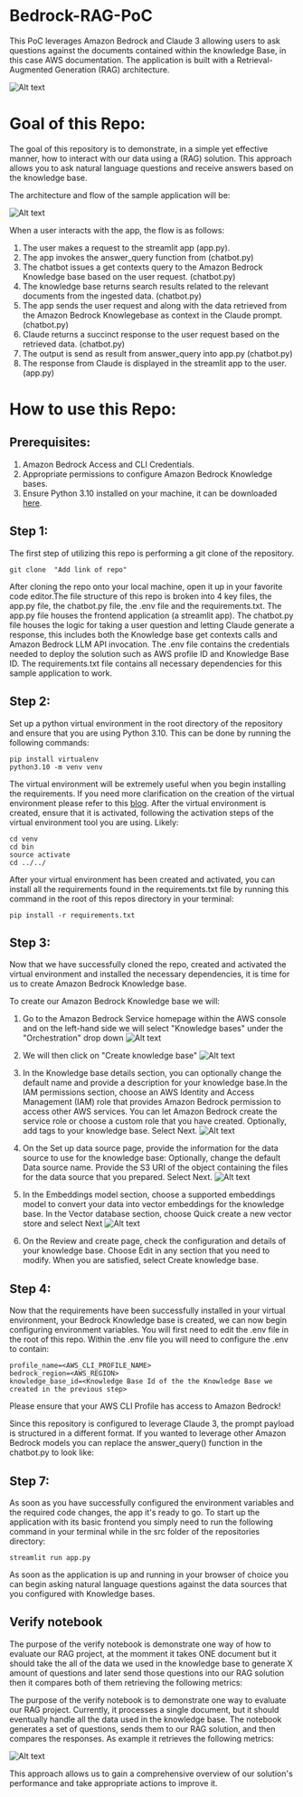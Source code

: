 # Bedrock-RAG-PoC

This PoC leverages Amazon Bedrock and Claude 3 allowing users to ask questions against the documents contained within the knowledge Base, in this case AWS documentation. The application is built with a Retrieval-Augmented Generation (RAG) architecture.

![Alt text](images/demo.gif)
# **Goal of this Repo:**

The goal of this repository is to demonstrate, in a simple yet effective manner, how to interact with our data using a (RAG) solution. This approach allows you to ask natural language questions and receive answers based on the knowledge base.

The architecture and flow of the sample application will be:

![Alt text](images/architecture_diagram.png "POC Architecture")

When a user interacts with the app, the flow is as follows:

1. The user makes a request to the streamlit app (app.py).
2. The app invokes the answer_query function from (chatbot.py) 
3. The chatbot issues a get contexts query to the Amazon Bedrock Knowledge base based on the user request. (chatbot.py)
4. The knowledge base returns search results related to the relevant documents from the ingested data. (chatbot.py)
5. The app sends the user request and along with the data retrieved from the Amazon Bedrock Knowlegebase as context in the Claude prompt. (chatbot.py)
6. Claude returns a succinct response to the user request based on the retrieved data. (chatbot.py)
7. The output is send as result from answer_query into app.py (chatbot.py) 
8. The response from Claude is displayed in the streamlit app to the user. (app.py)

# How to use this Repo:

## Prerequisites:

1. Amazon Bedrock Access and CLI Credentials.
2. Appropriate permissions to configure Amazon Bedrock Knowledge bases.
3. Ensure Python 3.10 installed on your machine, it can be downloaded [here](https://www.python.org/downloads/release/python-3100/).

## Step 1:

The first step of utilizing this repo is performing a git clone of the repository.

```
git clone  "Add link of repo"
```

After cloning the repo onto your local machine, open it up in your favorite code editor.The file structure of this repo is broken into 4 key files,
the app.py file, the chatbot.py file, the .env file and the requirements.txt.
The app.py file houses the frontend application (a streamlit app).
The chatbot.py file houses the logic for taking a user question and letting Claude generate a response, this includes both the Knowledge base get contexts calls and Amazon Bedrock LLM API invocation.
The .env file contains the credentials needed to deploy the solution such as AWS profile ID and Knowledge Base ID.
The requirements.txt file contains all necessary dependencies for this sample application to work.

## Step 2:

Set up a python virtual environment in the root directory of the repository and ensure that you are using Python 3.10. This can be done by running the following commands:

```
pip install virtualenv
python3.10 -m venv venv
```

The virtual environment will be extremely useful when you begin installing the requirements. If you need more clarification on the creation of the virtual environment please refer to this [blog](https://www.freecodecamp.org/news/how-to-setup-virtual-environments-in-python/).
After the virtual environment is created, ensure that it is activated, following the activation steps of the virtual environment tool you are using. Likely:

```
cd venv
cd bin
source activate
cd ../../
```

After your virtual environment has been created and activated, you can install all the requirements found in the requirements.txt file by running this command in the root of this repos directory in your terminal:

```
pip install -r requirements.txt
```

## Step 3:

Now that we have successfully cloned the repo, created and activated the virtual environment and installed the necessary dependencies, it is time for us to create Amazon Bedrock Knowledge base.

To create our Amazon Bedrock Knowledge base we will:

1. Go to the Amazon Bedrock Service homepage within the AWS console and on the left-hand side we will select "Knowledge bases" under the "Orchestration" drop down ![Alt text](images/amazon_bedrock_homepage.png "Amazon Bedrock Homepage")

2. We will then click on "Create knowledge base" ![Alt text](images/knowledgeBase_homepage.png "Amazon Bedrock Create Knowledge base")

3. In the Knowledge base details section, you can optionally change the default name and provide a description for your knowledge base.In the IAM permissions section, choose an AWS Identity and Access Management (IAM) role that provides Amazon Bedrock permission to access other AWS services. You can let Amazon Bedrock create the service role or choose a custom role that you have created. Optionally, add tags to your knowledge base. Select Next. ![Alt text](images/kb_first_page.png "Knowledge base details")

4. On the Set up data source page, provide the information for the data source to use for the knowledge base: Optionally, change the default Data source name. Provide the S3 URI of the object containing the files for the data source that you prepared. Select Next. ![Alt text](images/kb_datasource_page.png "Set up Data Source")

5. In the Embeddings model section, choose a supported embeddings model to convert your data into vector embeddings for the knowledge base. In the Vector database section, choose Quick create a new vector store and select Next ![Alt text](images/kb_vectordb_page.png "Select Embeddings Model")

6. On the Review and create page, check the configuration and details of your knowledge base. Choose Edit in any section that you need to modify. When you are satisfied, select Create knowledge base.


## Step 4:

Now that the requirements have been successfully installed in your virtual environment, your Bedrock Knowledge base is created, we can now begin configuring environment variables.
You will first need to edit the .env file in the root of this repo. Within the .env file you will need to configure the .env to contain:

```
profile_name=<AWS_CLI_PROFILE_NAME>
bedrock_region=<AWS_REGION>
knowledge_base_id=<Knowledge Base Id of the the Knowledge Base we created in the previous step>
```

Please ensure that your AWS CLI Profile has access to Amazon Bedrock!


Since this repository is configured to leverage Claude 3, the prompt payload is structured in a different format. If you wanted to leverage other Amazon Bedrock models you can replace the answer_query() function in the chatbot.py to look like:




## Step 7:

As soon as you have successfully configured the environment variables and the required code changes, the app it's ready to go.
To start up the application with its basic frontend you simply need to run the following command in your terminal while in the src folder of the repositories directory:

```
streamlit run app.py
```

As soon as the application is up and running in your browser of choice you can begin asking natural language questions against the data sources that you configured with Knowledge bases.

## Verify notebook

The purpose of the verify notebook is demonstrate one way of how to evaluate our RAG project, at the momment it takes ONE document but it should take the all of the data we used in the knowledge base to generate X amount of questions and later send those questions into our RAG solution then it compares both of them retrieving the following metrics:

The purpose of the verify notebook is to demonstrate one way to evaluate our RAG project. Currently, it processes a single document, but it should eventually handle all the data used in the knowledge base. The notebook generates a set of questions, sends them to our RAG solution, and then compares the responses. As example it retrieves the following metrics:

![Alt text](images/evaluation.PNG "giskard-evaluation")

This approach allows us to gain a comprehensive overview of our solution's performance and take appropriate actions to improve it.

